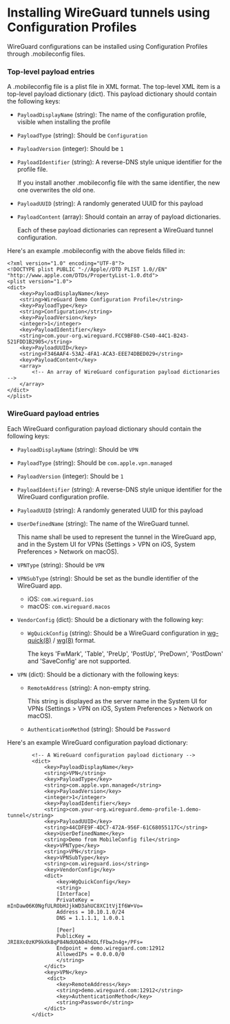 # Installing WireGuard tunnels using Configuration Profiles

WireGuard configurations can be installed using Configuration Profiles
through .mobileconfig files.

### Top-level payload entries

A .mobileconfig file is a plist file in XML format. The top-level XML item is a top-level payload dictionary (dict). This payload dictionary should contain the following keys:

  - `PayloadDisplayName` (string): The name of the configuration profile, visible when installing the profile

  - `PayloadType` (string): Should be `Configuration`

  - `PayloadVersion` (integer): Should be `1`

  - `PayloadIdentifier` (string): A reverse-DNS style unique identifier for the profile file.

    If you install another .mobileconfig file with the same identifier, the new one
    overwrites the old one.

  - `PayloadUUID` (string): A randomly generated UUID for this payload

  - `PayloadContent` (array): Should contain an array of payload dictionaries.

    Each of these payload dictionaries can represent a WireGuard tunnel
    configuration.

Here's an example .mobileconfig with the above fields filled in:

~~~
<?xml version="1.0" encoding="UTF-8"?>
<!DOCTYPE plist PUBLIC "-//Apple//DTD PLIST 1.0//EN" "http://www.apple.com/DTDs/PropertyList-1.0.dtd">
<plist version="1.0">
<dict>
	<key>PayloadDisplayName</key>
	<string>WireGuard Demo Configuration Profile</string>
	<key>PayloadType</key>
	<string>Configuration</string>
	<key>PayloadVersion</key>
	<integer>1</integer>
	<key>PayloadIdentifier</key>
	<string>com.your-org.wireguard.FCC9BF80-C540-44C1-B243-521FDD1B2905</string>
	<key>PayloadUUID</key>
	<string>F346AAF4-53A2-4FA1-ACA3-EEE74DBED029</string>
	<key>PayloadContent</key>
	<array>
        <!-- An array of WireGuard configuration payload dictionaries -->
	</array>
</dict>
</plist>
~~~

### WireGuard payload entries

Each WireGuard configuration payload dictionary should contain the following
keys:

  - `PayloadDisplayName` (string): Should be `VPN`

  - `PayloadType` (string): Should be `com.apple.vpn.managed`

  - `PayloadVersion` (integer): Should be `1`

  - `PayloadIdentifier` (string): A reverse-DNS style unique identifier for the WireGuard configuration profile.

  - `PayloadUUID` (string): A randomly generated UUID for this payload

  - `UserDefinedName` (string): The name of the WireGuard tunnel.

    This name shall be used to represent the tunnel in the WireGuard app, and in the System UI for VPNs (Settings > VPN on iOS, System Preferences > Network on macOS).

  - `VPNType` (string): Should be `VPN`

  - `VPNSubType` (string): Should be set as the bundle identifier of the WireGuard app.

     - iOS: `com.wireguard.ios`
     - macOS: `com.wireguard.macos`

  - `VendorConfig` (dict): Should be a dictionary with the following key:

    - `WgQuickConfig` (string): Should be a WireGuard configuration in [wg-quick(8)] / [wg(8)] format.

      The keys 'FwMark', 'Table', 'PreUp', 'PostUp', 'PreDown', 'PostDown' and 'SaveConfig' are not supported.

  - `VPN` (dict): Should be a dictionary with the following keys:

    - `RemoteAddress` (string): A non-empty string.

      This string is displayed as the server name in the System UI for
      VPNs (Settings > VPN on iOS, System Preferences > Network on macOS).

    - `AuthenticationMethod` (string): Should be `Password`

Here's an example WireGuard configuration payload dictionary:

~~~
        <!-- A WireGuard configuration payload dictionary -->
        <dict>
            <key>PayloadDisplayName</key>
            <string>VPN</string>
            <key>PayloadType</key>
            <string>com.apple.vpn.managed</string>
            <key>PayloadVersion</key>
            <integer>1</integer>
            <key>PayloadIdentifier</key>
            <string>com.your-org.wireguard.demo-profile-1.demo-tunnel</string>
            <key>PayloadUUID</key>
            <string>44CDFE9F-4DC7-472A-956F-61C68055117C</string>
            <key>UserDefinedName</key>
            <string>Demo from MobileConfig file</string>
            <key>VPNType</key>
            <string>VPN</string>
            <key>VPNSubType</key>
            <string>com.wireguard.ios</string>
            <key>VendorConfig</key>
            <dict>
                <key>WgQuickConfig</key>
                <string>
                [Interface]
                PrivateKey = mInDaw06K0NgfULRObHJjkWD3ahUC8XC1tVjIf6W+Vo=
                Address = 10.10.1.0/24
                DNS = 1.1.1.1, 1.0.0.1

                [Peer]
                PublicKey = JRI8Xc0zKP9kXk8qP84NdUQA04h6DLfFbwJn4g+/PFs=
                Endpoint = demo.wireguard.com:12912
                AllowedIPs = 0.0.0.0/0
                </string>
            </dict>
            <key>VPN</key>
             <dict>
                <key>RemoteAddress</key>
                <string>demo.wireguard.com:12912</string>
                <key>AuthenticationMethod</key>
                <string>Password</string>
            </dict>
        </dict>
~~~

[wg-quick(8)]: https://git.zx2c4.com/WireGuard/about/src/tools/man/wg-quick.8
[wg(8)]: https://git.zx2c4.com/WireGuard/about/src/tools/man/wg.8
